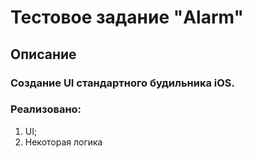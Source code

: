 # Тестовое задание "Alarm"

## Описание

### Создание UI стандартного будильника iOS.
### Реализовано:

1. UI;
2. Некоторая логика


